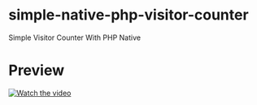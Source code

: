 # simple-native-php-visitor-counter
Simple Visitor Counter With PHP Native

# Preview
[![Watch the video](https://1.bp.blogspot.com/-dIOM1DhtBBU/XwlkkizkAmI/AAAAAAAAObc/IYGfH8ck9IQCKbV_tb4crlMh4DEeuRQnwCLcBGAsYHQ/s1600/simple-visitor-counter-janzen-faidiban.png)](https://youtu.be/JpDQH9-rJW8)
